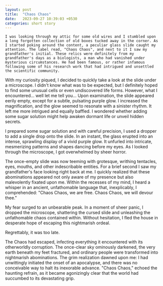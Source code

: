```yaml
---
layout: post
title:  "Chaos Chaos"
date:   2023-09-27 10:39:03 +0530
categories: short story
---
```


    I was looking through my attic for some old wires and I stumbled upon a long forgotten collection of old boxes tucked away in the corner. As I started poking around the content, a peculiar glass slide caught my attention. The label read, "Chaos Chaos", and next to it I saw my grandfather's initial. These relics were definitely from my grandfather's days as a biologists, a man who had vanished under mysterious circumstances. He had been famous, or rather infamous following some of his research work that had intrigued and unsettled the scientific community. 

With my curiosity piqued, I decided to quickly take a look at the slide under a microscope. I didn't know what was to be expected, but I definitely hoped to find some unusual cells or even undiscovered life forms. However, what I encountered... well let me tell you... Upon examination, the slide appeared eerily empty, except for a subtle, pulsating purple glow. I increased the magnification, and the glow seemed to resonate with a sinister rhythm. It left me more intrigued and equally baffled. I wondered whether adding some sugar solution might help awaken dormant life or unveil hidden secrets.

I prepared some sugar solution and with careful precision, I used a dropper to add a single drop onto the slide. In an instant, the glass erupted into an intense, sprawling display of a vivid purple glow. It unfurled into intricate, mesmerizing patterns and shapes dancing before my eyes. As I looked through the microscope, I got overwhelmed by sheer horror.

The once-empty slide was now teeming with grotesque, writhing tentacles, eyes, mouths, and other indescribable entities. For a brief second I saw my grandfather's face looking right back at me. I quickly realized that these abominations appeared not only aware of my presence but also malevolently fixated upon me. Within the recesses of my mind, I heard a whisper in an ancient, unfathomable language that, inexplicably, I comprehended: "Chaos Chaos, we are free. Chaos Chaos, we will devour thee."

My fear surged to an unbearable peak. In a moment of sheer panic, I dropped the microscope, shattering the cursed slide and unleashing the unfathomable chaos contained within. Without hesitation, I fled the house in desperate hope of escaping this nightmarish ordeal. 

Regrettably, it was too late.

The Chaos had escaped, infecting everything it encountered with its otherworldly corruption. The once-clear sky ominously darkened, the very earth beneath my feet fractured, and ordinary people were transformed into nightmarish abominations. The grim realization dawned upon me:  I had unwittingly initiated the onset of an apocalypse, and there was no conceivable way to halt its inexorable advance. "Chaos Chaos," echoed the haunting refrain, as it became agonizingly clear that the world had succumbed to its devastating grip.
